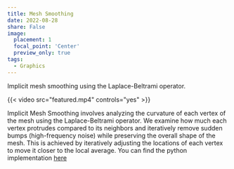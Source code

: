 ```yaml
---
title: Mesh Smoothing
date: 2022-08-28
share: False
image:
  placement: 1
  focal_point: 'Center'
  preview_only: true
tags:
  - Graphics
---
```


Implicit mesh smoothing using the Laplace-Beltrami operator.

<!--more-->

{{< video src="featured.mp4" controls="yes" >}}

Implicit Mesh Smoothing involves analyzing the curvature of each vertex of the mesh using the Laplace-Beltrami operator. We examine how much each vertex protrudes compared to its neighbors and iteratively remove sudden bumps (high-frequency noise) while preserving the overall shape of the mesh. This is achieved by iteratively adjusting the locations of each vertex to move it closer to the local average. You can find the python implementation [here](https://github.com/mejhana/mesh-smoothing)











